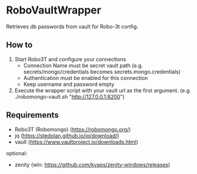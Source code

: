 # RoboVaultWrapper
Retrieves db passwords from vault for Robo-3t config.

## How to
1. Start Robo3T and configure your connections
    - Connection Name must be secret vault path (e.g. secrets/mongo/credentials becomes secrets.mongo.credentials)
    - Authentication must be enabled for this connection
    - Keep username and password empty
2. Execute the wrapper script with your vault url as the first argument. (e.g. ./robomongo-vault.sh "http://127.0.0.1:8200")

## Requirements
- Robo3T (Robomongo) (https://robomongo.org/)
- jq (https://stedolan.github.io/jq/download/) 
- vault (https://www.vaultproject.io/downloads.html)

optional:
- zenity (win: https://github.com/kvaps/zenity-windows/releases)